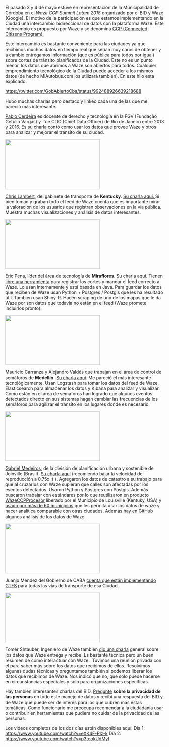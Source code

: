 <html><body><p>El pasado 3 y 4 de mayo estuve en representación de la Municipalidad de Córdoba en el <em>Waze CCP Summit Latam 2018</em> organizado por el BID y Waze (Google). El motivo de la participación es que estamos implementando en la Ciudad una intercambio bidireccional de datos con la plataforma Waze. Este intercambio es propuesto por Waze y se denomina <a href="https://www.waze.com/es/ccp">CCP (Connected Citizens Program).</a>

Este intercambio es bastante conveniente para las ciudades ya que recibimos muchos datos en tiempo real que serían muy caros de obtener y a cambio entregamos información (que es pública para todos por igual) sobre cortes de tránsito planificados de la Ciudad. Este no es un punto menor, los datos que abrimos a Waze son abiertos para todos. Cualquier emprendimiento tecnológico de la Ciudad puede acceder a los mismos datos (de hecho MiAutobus.com los utilizará también). En este hilo esta explicado:

https://twitter.com/GobAbiertoCba/status/992488926639218688

Hubo muchas charlas pero destaco y linkeo cada una de las que me pareció más interesante.

<a href="https://www.linkedin.com/in/pablocerdeira/"><span style="font-weight: 400;">Pablo Cerdeira</span></a><span style="font-weight: 400;"> es docente de derecho y tecnología en la FGV (Fundação Getulio Vargas) y  fue CDO (Chief Data Officer) de Río de Janeiro entre 2013 y 2016. Es </span><a href="https://youtu.be/eXK4F-Plz-k?t=56m31s"><span style="font-weight: 400;">su charla</span></a><span style="font-weight: 400;"> contó como usar los datos que provee Waze y otros para analizar y mejorar el tránsito de su ciudad.</span>

<a href="https://youtu.be/eXK4F-Plz-k?t=56m31s" target="_blank" rel="noopener"><img class="aligncenter wp-image-446 size-medium" src="/blog/wp-content/uploads/2018/05/Selecci%C3%B3n_0326-300x157.png" alt="" width="300" height="157"></a>

<a href="https://www.linkedin.com/in/chrislambertky"><span style="font-weight: 400;">Chris Lambert</span></a><span style="font-weight: 400;">, del gabinete de transporte de </span><b>Kentucky</b><span style="font-weight: 400;">. </span><a href="https://youtu.be/eXK4F-Plz-k?t=2h11m42s"><span style="font-weight: 400;">Su charla aquí. </span></a><span style="font-weight: 400;">Si bien toman y graban todo el feed de Waze cuenta que es importante mirar la valoración de los usuarios que registran observaciones en la vía pública. Muestra muchas visualizaciones y análisis de datos interesantes.</span>

<a href="https://youtu.be/eXK4F-Plz-k?t=2h11m42s" target="_blank" rel="noopener"><img class="aligncenter wp-image-445 size-medium" src="/blog/wp-content/uploads/2018/05/Selecci%C3%B3n_0327-300x157.png" alt="" width="300" height="157"></a>

<a href="https://pe.linkedin.com/in/ericraulpena/en"><span style="font-weight: 400;">Eric Pena</span></a><span style="font-weight: 400;">, líder del área de tecnología de </span><b>Miraflores</b><span style="font-weight: 400;">. </span><a href="https://youtu.be/eXK4F-Plz-k?t=3h30m51s"><span style="font-weight: 400;">Su charla aquí</span></a><span style="font-weight: 400;">. </span><span style="font-weight: 400;">Tienen <a href="https://github.com/DevMiraflores/cierre-calles">libre una herramienta</a></span><span style="font-weight: 400;"> para registrar los cortes y mandar el feed correcto a Waze. Lo usan internamente y está basada en Java. </span><span style="font-weight: 400;">Para guardar los datos que reciben de Waze usan Python + Postgres / Postgis que les ha resultado útil. También usan Shiny-R. </span><span style="font-weight: 400;">Hacen scraping de uno de los mapas que le da Waze por son datos que todavía no están en el feed (Waze promete incluirlos pronto). </span>

<a href="https://youtu.be/eXK4F-Plz-k?t=3h30m51s" target="_blank" rel="noopener"><img class="aligncenter wp-image-440 size-medium" src="/blog/wp-content/uploads/2018/05/Selecci%C3%B3n_0325-300x157.png" alt="" width="300" height="157"></a>

<span style="font-weight: 400;">Mauricio Carranza y Alejandro Valdés que trabajan en el área de control de semáforos de </span><b>Medellín.</b> <a href="https://youtu.be/eXK4F-Plz-k?t=5h14m10s"><span style="font-weight: 400;">Su charla aquí</span></a><span style="font-weight: 400;">. </span><span style="font-weight: 400;">Me pareció el más interesante tecnológicamente. Usan Logstash para tomar los datos del feed de Waze, Elasticsearch para almacenar los datos y Kibana para analizar y visualizar. Como están en el área de semaforos han logrado que algunos eventos detectados directo en sus sistemas hagan cambiar las frecuencias de los semáforos para agilizar el tránsito en los lugares donde es necesario.</span>

<a href="https://youtu.be/eXK4F-Plz-k?t=5h14m10s" target="_blank" rel="noopener"><img class="aligncenter wp-image-443 size-medium" src="/blog/wp-content/uploads/2018/05/Selecci%C3%B3n_0329-300x157.png" alt="" width="300" height="157"></a>

<a href="https://github.com/GabrielBogo">Gabriel Medeiros</a>, de la división de planificación urbana y sostenible de Joinville (Brasil). <a href="https://www.youtube.com/watch?v=eXK4F-Plz-k&amp;feature=youtu.be&amp;t=7h07m05s">Su charla aquí</a> (recomiendo bajar la velocidad de reproducción a 0.75x :) ). Agregaron los datos de catastro a su trabajo para que al cruzarlos con Waze supieran que calles son afectadas por los eventos detectados. Usaron Python y Postgres con Postgis. Además buscaron trabajar con estándares por lo que reutilizaron en producto <a href="https://github.com/LouisvilleMetro/WazeCCPProcessor">WazeCCPProcesor</a> liberado por el Municipio de Louisville (Kentuky, USA) y <a href="https://www.govintheopen.com/">usado por más de 60 municipios</a> que les permita usar los datos de waze y hacer analítica comparable con otras ciudades. Además <a href="https://github.com/GabrielBogo/Joinville-Smart-Mobility">hay en GitHub</a> algunos análisis de los datos de Waze.

<a href="https://www.youtube.com/watch?v=eXK4F-Plz-k&amp;feature=youtu.be&amp;t=7h07m05s" target="_blank" rel="noopener"><img class="aligncenter wp-image-447 size-medium" src="/blog/wp-content/uploads/2018/05/Selecci%C3%B3n_0332-300x157.png" alt="" width="300" height="157"></a>

Juanjo Mendez del Gobierno de CABA <a href="https://www.youtube.com/watch?v=eXK4F-Plz-k&amp;feature=youtu.be&amp;t=7h59m45s">cuenta que están implementando GTFS</a> para todas las vías de transporte de esa Ciudad.

<a href="https://www.youtube.com/watch?v=eXK4F-Plz-k&amp;feature=youtu.be&amp;t=7h59m45s"><img class="aligncenter size-medium wp-image-441" src="/blog/wp-content/uploads/2018/05/Selecci%C3%B3n_0331-300x157.png" alt="" width="300" height="157"></a>

Tomer Shtauber, Ingeniero de Waze tambien <a href="https://youtu.be/p3tookUdMyI?t=55m10s">dio una charla</a> general sobre los datos que Waze entrega y recibe. Es bastante técnica pero un buen resumen de como interactuar con Waze.  <span style="font-weight: 400;">Tuvimos una reunión privada con el para saber más sobre los datos que recibimos de ellos. Resolvimos algunas dudas técnicas y preguntamos también si podemos liberar los datos que recibimos de Waze. Nos indicó que no, que solo puede hacerse en circunstancias especiales y solo para organizaciones específicas.</span>

Hay también interesantes charlas del BID. <a href="https://www.youtube.com/watch?v=eXK4F-Plz-k&amp;feature=youtu.be&amp;t=6h31m03s">Pregunte</a> <strong>sobre la privacidad de las personas</strong> en todo este manejo de datos y recibí una respuesta del BID y de Waze que puede ser de interés para los que cubren más estas temáticas. Como funcionario me preocupa recomendar a la ciudadanía usar o contribuir en herramientas que pudiera no cuidar de la privacidad de las personas.

Los videos completos de los dos días están disponibles aquí:
<span style="font-weight: 400;">Día 1: </span><a href="https://www.youtube.com/watch?v=eXK4F-Plz-k"><span style="font-weight: 400;">https://www.youtube.com/watch?v=eXK4F-Plz-k
</span></a><span style="font-weight: 400;">Día 2: </span><a href="https://www.youtube.com/watch?v=p3tookUdMyI"><span style="font-weight: 400;">https://www.youtube.com/watch?v=p3tookUdMyI</span></a></p></body></html>